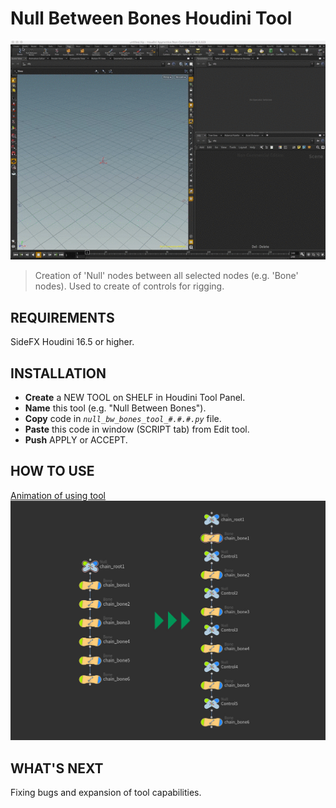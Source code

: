 # Null Between Bones Houdini Tool
![Bones with Null nodes](https://github.com/Kuchavo/Null-Between-Bones-Houdini-Tool/blob/master/Null%20Between%20Bones%20Tool.gif?raw=true)
>Creation of 'Null' nodes between all selected nodes (e.g. 'Bone' nodes).
>Used to create of controls for rigging.
## REQUIREMENTS
SideFX Houdini 16.5 or higher.
## INSTALLATION
* **Create** a NEW TOOL on SHELF in Houdini Tool Panel.
* **Name** this tool (e.g. "Null Between Bones").
* **Copy** code in *`null_bw_bones_tool_#.#.#.py`* file.
* **Paste** this code in window (SCRIPT tab) from Edit tool.
* **Push** APPLY or ACCEPT.
## HOW TO USE
[Animation of using tool](https://gfycat.com/SilentClearCavy)
![Bones network](https://github.com/Kuchavo/Null-Between-Bones-Houdini-Tool/blob/master/bone_nodes.jpg?raw=true)
## WHAT'S NEXT
Fixing bugs and expansion of tool capabilities.
